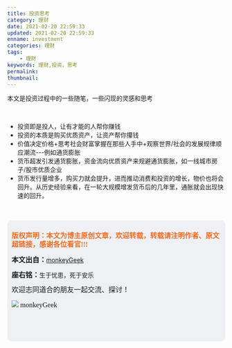 ```yaml
---
title: 投资思考
category: 理财
date: 2021-02-20 22:59:33
updated: 2021-02-20 22:59:33
enname: investment
categories: 理财
tags:
	- 理财
keywords: 理财,投资，思考
permalink:
thumbnail:
---
```


本文是投资过程中的一些随笔，一些闪现的灵感和思考<!--more-->

</br>

- 投资即是投人，让有才能的人帮你赚钱
- 投资的本质是购买优质资产，让资产帮你攥钱
- 价值决定价格+思考社会财富掌握在那些人手中+观察世界/社会的发展规律顺应潮流---例如通货膨胀
- 货币超发引发通货膨胀，资金流向优质资产来规避通货膨胀，如一线城市房子/股市优质企业
- 货币发行量增多，购买力就会提升，进而推动消费和投资的增长，物价也将会回升。从历史经验来看，在一轮大规模增发货币后的几年里，通胀就会出现快速的回升。





</br>

</br>

<script>
var _hmt = _hmt || [];
(function() {
  var hm = document.createElement("script");
  hm.src = "https://hm.baidu.com/hm.js?2f798e6b269c8a40f12bef25d7f1876d";
  var s = document.getElementsByTagName("script")[0]; 
  s.parentNode.insertBefore(hm, s);
})();
</script>

<div style="height:260px; background-color:rgb(238,240,244); padding:10px;border-radius:10px;">
    <p style="color:#f36c21;font:bold 16px/20px 'kaiTi';">
      版权声明：本文为博主原创文章，欢迎转载，转载请注明作者、原文超链接，感谢各位看官!!!
    </p>
    <p>
      <span style="font:bold 16px/20px 'kaiTi';">本文出自：</span><a href="https://monkeyGeek369.github.io">monkeyGeek</a> 
    </p>
    <p>
      <span style="font:bold 16px/20px 'kaiTi';">座右铭：</span><span>生于忧患，死于安乐</span> 
    </p>
    <p>
      <span style="font:16px/20px 'kaiTi';">欢迎志同道合的朋友一起交流、探讨！</span> 
    </p>
    <img style="height:auto; width:auto;flot:left;" src="../../../../image/monkey64.png" /><span style="font:16px/20px 'kaiTi';flot:left;">   monkeyGeek</span>


